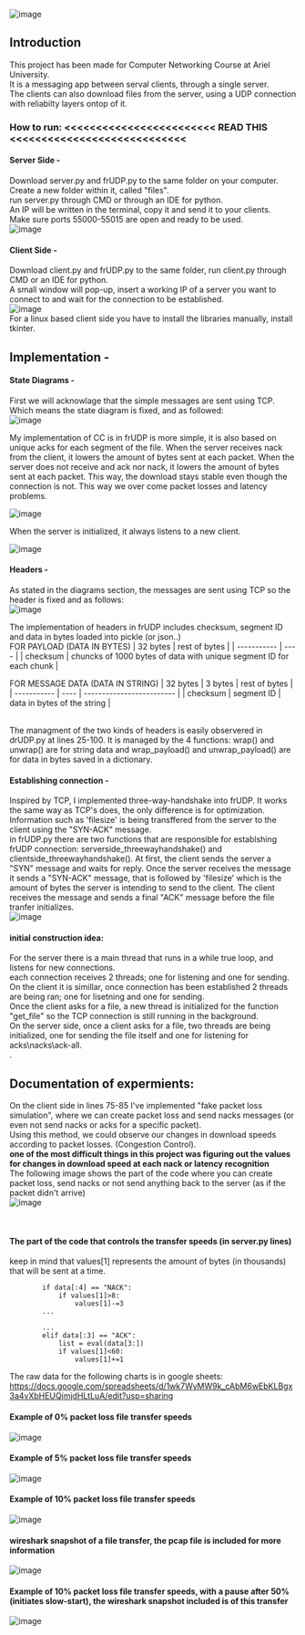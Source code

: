 ![image](https://user-images.githubusercontent.com/90526270/155513141-2ef6bf56-bd43-44cb-ac62-fa07542e91ba.png)
## Introduction
This project has been made for Computer Networking Course at Ariel University.<br>
It is a messaging app between serval clients, through a single server. <br>
The clients can also download files from the server, using a UDP connection with reliabilty layers ontop of it.<br>

### How to run: <<<<<<<<<<<<<<<<<<<<<<<< READ THIS <<<<<<<<<<<<<<<<<<<<<<<<<<<<
#### Server Side - 
Download server.py and frUDP.py to the same folder on your computer. <br>
Create a new folder within it, called "files".<br>
run server.py through CMD or through an IDE for python. <br>
An IP will be written in the terminal, copy it and send it to your clients. <br>
Make sure ports 55000-55015 are open and ready to be used. <br>
![image](https://user-images.githubusercontent.com/90526270/155517865-ae917fc9-d18e-405a-9141-d5b8fd9b9fc3.png)

#### Client Side - 
Download client.py and frUDP.py to the same folder, run client.py through CMD or an IDE for python. <br>
A small window will pop-up, insert a working IP of a server you want to connect to and wait for the connection to be established. <br>
![image](https://user-images.githubusercontent.com/90526270/155518110-c58d34ad-720e-4886-a251-d9bd5e22b699.png)
<br>
For a linux based client side you have to install the libraries manually, install tkinter. 

## Implementation - 

#### State Diagrams - 
First we will acknowlage that the simple messages are sent using TCP. Which means the state diagram is fixed, and as followed:<br>
![image](https://user-images.githubusercontent.com/90526270/155519343-42c0fa75-ad0b-4bb4-9710-a574eaec7025.png)


My implementation of CC is in frUDP is more simple, it is also based on unique acks for each segment of the file. 
When the server receives nack from the client, it lowers the amount of bytes sent at each packet. 
When the server does not receive and ack nor nack, it lowers the amount of bytes sent at each packet. 
This way, the download stays stable even though the connection is not. This way we over come packet losses and latency problems. 


![image](https://user-images.githubusercontent.com/90526270/155531628-13783e82-8f2e-4a42-8800-2216090ef605.png)

 When the server is initialized, it always listens to a new client. 

 
![image](https://user-images.githubusercontent.com/90526270/155531431-6489a8ac-5344-4c1b-953e-3af9a35b2374.png)



#### Headers - 
As stated in the diagrams section, the messages are sent using TCP so the header is fixed and as follows: <br>
![image](https://user-images.githubusercontent.com/90526270/155520182-3d8c1e13-bb27-4f7c-8176-489ccb73c0e3.png)

The implementation of headers in frUDP includes checksum, segment ID and data in bytes loaded into pickle (or json..) <br>
FOR PAYLOAD (DATA IN BYTES)
| 32 bytes | rest of bytes | 
| ----------- | ---- | 
| checksum    |  chuncks of 1000 bytes of data with unique segment ID for each chunk |  

FOR MESSAGE DATA (DATA IN STRING)
| 32 bytes | 3 bytes | rest of bytes |
| ----------- | ---- | ------------------------- | 
| checksum    |  segment ID | data in bytes of the string |  

<br>
The managment of the two kinds of headers is easily observered in drUDP.py at lines 25-100.  It is managed by the 4 functions: 
wrap() and unwrap() are for string data and wrap_payload() and unwrap_payload() are for data in bytes saved in a dictionary. 


#### Establishing connection - 
Inspired by TCP, I implemented three-way-handshake into frUDP. 
It works the same way as TCP's does, the only difference is for optimization. Information such as 'filesize' is being transffered from the server to the client using the "SYN-ACK" message. 
<br> in frUDP.py there are two functions that are responsible for establshing frUDP connection: serverside_threewayhandshake() and clientside_threewayhandshake().
At first, the client sends the server a "SYN" message and waits for reply. Once the server receives the message it sends a "SYN-ACK" message, that is followed by 'filesize' which is the amount of bytes the server is intending to send to the client. The client receives the message and sends a final "ACK" message before the file tranfer initializes. <br> 
![image](https://user-images.githubusercontent.com/90526270/155533109-8dfe608f-b457-4110-b3e1-174fbc7f2a79.png)



#### initial construction idea:
For the server there is a main thread that runs in a while true loop, and listens for new connections. <br>
each connection receives 2 threads; one for listening and one for sending. <br>
On the client it is simillar, once connection has been established 2 threads are being ran; one for lisetning and one for sending.<br>
Once the client asks for a file, a new thread is initialized for the function "get_file" so the TCP connection is still running in the background. <br>
On the server side, once a client asks for a file, two threads are being initialized, one for sending the file itself and one for listening for acks\nacks\ack-all. <br>. 



## Documentation of expermients:
On the client side in lines 75-85 I've implemented "fake packet loss simulation", where we can create packet loss and send nacks messages (or even not send nacks or acks for a specific packet). <br>
Using this method, we could observe our changes in download speeds according to packet losses. (Congestion Control). <br>
<b> one of the most difficult things in this project was figuring out the values for changes in download speed at each nack or latency recognition </b> <br>
The following image shows the part of the code where you can create packet loss, send nacks or not send anything back to the server (as if the packet didn't arrive) <br>
![image](https://user-images.githubusercontent.com/90526270/155533778-d28caf0a-8e93-4148-80a2-9d1dd84b5a6a.png)

<br>


#### The part of the code that controls the transfer speeds (in server.py lines)
keep in mind that values[1] represents the amount of bytes (in thousands) that will be sent at a time. 
```
        if data[:4] == "NACK":
            if values[1]>8:
                values[1]-=3
        ...
        
        ...
        elif data[:3] == "ACK":
            list = eval(data[3:])
            if values[1]<60:       
                values[1]+=1 
```

The raw data for the following charts is in google sheets: <br> 
https://docs.google.com/spreadsheets/d/1wk7WyMW9k_cAbM6wEbKLBgx3a4vXbHEUQjmjdHLtLuA/edit?usp=sharing
#### Example of 0% packet loss file transfer speeds
![image](https://user-images.githubusercontent.com/90526270/155535584-70d4f694-d360-4afc-bff1-0f844486cbf8.png)

#### Example of 5% packet loss file transfer speeds 
![image](https://user-images.githubusercontent.com/90526270/155524271-144770e3-3aea-419c-8cb2-72a29c45816d.png)

#### Example of 10% packet loss file transfer speeds
![image](https://user-images.githubusercontent.com/90526270/155536343-f9a7fcb2-97ce-43a0-ba70-35c0e770b0b0.png)


#### wireshark snapshot of a file transfer, the pcap file is included for more information
![image](https://user-images.githubusercontent.com/90526270/155538938-c5c3a24a-c310-421d-9382-e65a98964b5e.png)


#### Example of 10% packet loss file transfer speeds, with a pause after 50% (initiates slow-start), the wireshark snapshot included is of this transfer
![image](https://user-images.githubusercontent.com/90526270/155538668-6ed8bbb0-2029-46c4-bbfe-9c8bbed76856.png)

